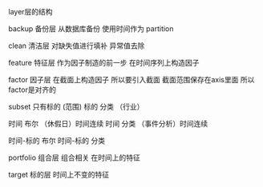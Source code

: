 layer层的结构

backup 备份层
从数据库备份 使用时间作为 partition

clean 清洁层
对缺失值进行填补 异常值去除

feature 特征层
作为因子制造的前一步 在时间序列上构造因子

factor 因子层
在截面上构造因子 所以要引入截面 截面范围保存在axis里面 所以factor是对齐的

subset
只有标的 (范围)
标的 分类 （行业）

时间 布尔 （休假日）时间连续
时间 分类 （事件分析）时间连续

时间-标的 布尔
时间-标的 分类

portfolio 组合层
组合相关 在时间上的特征

target 标的层
时间上不变的特征